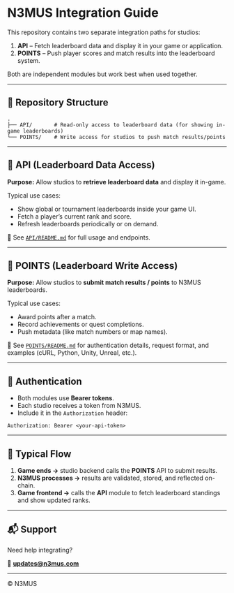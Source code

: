 # N3MUS Integration Guide

This repository contains two separate integration paths for studios:

1. **API** – Fetch leaderboard data and display it in your game or application.
2. **POINTS** – Push player scores and match results into the leaderboard system.

Both are independent modules but work best when used together.

---

## 📂 Repository Structure

```
.
├── API/       # Read-only access to leaderboard data (for showing in-game leaderboards)
└── POINTS/    # Write access for studios to push match results/points
```

---

## 🔎 API (Leaderboard Data Access)

**Purpose:** Allow studios to **retrieve leaderboard data** and display it in-game.

Typical use cases:
- Show global or tournament leaderboards inside your game UI.
- Fetch a player’s current rank and score.
- Refresh leaderboards periodically or on demand.

📖 See [`API/README.md`](./API/README.md) for full usage and endpoints.

---

## 🎯 POINTS (Leaderboard Write Access)

**Purpose:** Allow studios to **submit match results / points** to N3MUS leaderboards.

Typical use cases:
- Award points after a match.
- Record achievements or quest completions.
- Push metadata (like match numbers or map names).

📖 See [`POINTS/README.md`](./POINTS/README.md) for authentication details, request format, and examples (cURL, Python, Unity, Unreal, etc.).

---

## 🔐 Authentication

- Both modules use **Bearer tokens**.
- Each studio receives a token from N3MUS.
- Include it in the `Authorization` header:

```
Authorization: Bearer <your-api-token>
```

---

## 🚀 Typical Flow

1. **Game ends →** studio backend calls the **POINTS** API to submit results.
2. **N3MUS processes →** results are validated, stored, and reflected on-chain.
3. **Game frontend →** calls the **API** module to fetch leaderboard standings and show updated ranks.

---

## 📬 Support

Need help integrating?

📧 **updates@n3mus.com**

---

© N3MUS

